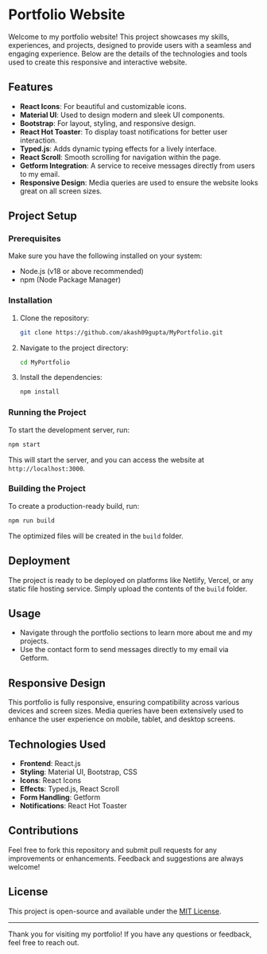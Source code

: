# Portfolio Website

Welcome to my portfolio website! This project showcases my skills, experiences, and projects, designed to provide users with a seamless and engaging experience. Below are the details of the technologies and tools used to create this responsive and interactive website.

## Features
- **React Icons**: For beautiful and customizable icons.
- **Material UI**: Used to design modern and sleek UI components.
- **Bootstrap**: For layout, styling, and responsive design.
- **React Hot Toaster**: To display toast notifications for better user interaction.
- **Typed.js**: Adds dynamic typing effects for a lively interface.
- **React Scroll**: Smooth scrolling for navigation within the page.
- **Getform Integration**: A service to receive messages directly from users to my email.
- **Responsive Design**: Media queries are used to ensure the website looks great on all screen sizes.

## Project Setup
### Prerequisites
Make sure you have the following installed on your system:
- Node.js (v18 or above recommended)
- npm (Node Package Manager)

### Installation
1. Clone the repository:
   ```bash
   git clone https://github.com/akash09gupta/MyPortfolio.git
   ```

2. Navigate to the project directory:
   ```bash
   cd MyPortfolio
   ```

3. Install the dependencies:
   ```bash
   npm install
   ```

### Running the Project
To start the development server, run:
```bash
npm start
```
This will start the server, and you can access the website at `http://localhost:3000`.

### Building the Project
To create a production-ready build, run:
```bash
npm run build
```
The optimized files will be created in the `build` folder.

## Deployment
The project is ready to be deployed on platforms like Netlify, Vercel, or any static file hosting service. Simply upload the contents of the `build` folder.

## Usage
- Navigate through the portfolio sections to learn more about me and my projects.
- Use the contact form to send messages directly to my email via Getform.

## Responsive Design
This portfolio is fully responsive, ensuring compatibility across various devices and screen sizes. Media queries have been extensively used to enhance the user experience on mobile, tablet, and desktop screens.

## Technologies Used
- **Frontend**: React.js
- **Styling**: Material UI, Bootstrap, CSS
- **Icons**: React Icons
- **Effects**: Typed.js, React Scroll
- **Form Handling**: Getform
- **Notifications**: React Hot Toaster

## Contributions
Feel free to fork this repository and submit pull requests for any improvements or enhancements. Feedback and suggestions are always welcome!

## License
This project is open-source and available under the [MIT License](LICENSE).

---
Thank you for visiting my portfolio! If you have any questions or feedback, feel free to reach out.


